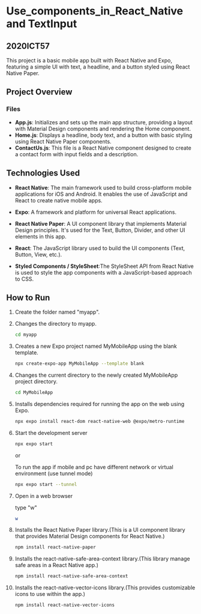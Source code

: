 # Use_components_in_React_Native and TextInput

## 2020ICT57

This project is a basic mobile app built with React Native and Expo, featuring a simple UI with text, a headline, and a button styled using React Native Paper.

## Project Overview

### Files
- **App.js**: Initializes and sets up the main app structure, providing a layout with Material Design components and rendering the Home component. 
- **Home.js**:  Displays a headline, body text, and a button with basic styling using React Native Paper components.
- **ContactUs.js**: This file is a React Native component designed to create a contact form with input fields and a description.


## Technologies Used

- **React Native**: The main framework used to build cross-platform mobile applications for iOS and Android. It enables the use of JavaScript and React to create native mobile apps.

- **Expo**: A framework and platform for universal React applications.

- **React Native Paper**: A UI component library that implements Material Design principles. It's used for the Text, Button, Divider, and other UI elements in this app.

- **React**: The JavaScript library used to build the UI components (Text, Button, View, etc.).

- **Styled Components / StyleSheet**:The StyleSheet API from React Native is used to style the app components with a JavaScript-based approach to CSS.

## How to Run
1. Create the folder named "myapp".


2. Changes the directory to myapp.
    ```bash
    cd myapp
    ```


3. Creates a new Expo project named MyMobileApp using the blank template.
    ```bash
    npx create-expo-app MyMobileApp --template blank
    ```


4. Changes the current directory to the newly created MyMobileApp project directory.
   ```bash
   cd MyMobileApp
   ```


5. Installs dependencies required for running the app on the web using Expo.
    ```bash
    npx expo install react-dom react-native-web @expo/metro-runtime
    ```


6. Start the development server
   ```bash
   npx expo start
   ```
   or

   To run the app if mobile and pc have different network or virtual environment (use tunnel mode)

   ```bash
   npx expo start --tunnel
    ```


7.  Open in a web browser

    type "w"

     ```bash
    w
    ```


8. Installs the React Native Paper library.(This is a UI component library that provides Material Design components for React Native.)
    ```bash
    npm install react-native-paper
    ```


9. Installs the react-native-safe-area-context library.(This library manage safe areas in a React Native app.)
    ```bash
    npm install react-native-safe-area-context
    ```

    
10. Installs the react-native-vector-icons library.(This provides customizable icons to use within the app.)
    ```bash
    npm install react-native-vector-icons
    ```

  